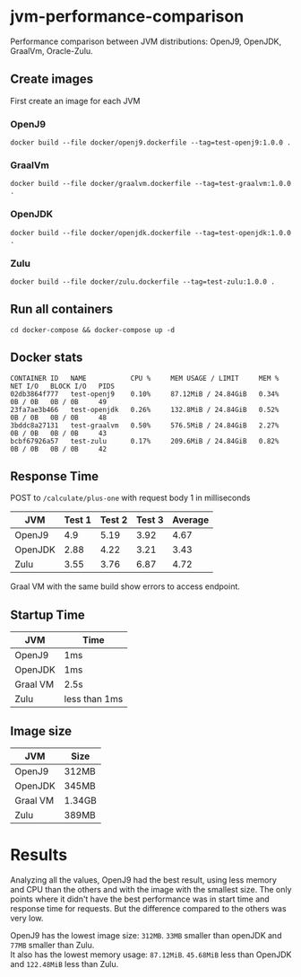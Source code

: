 # jvm-performance-comparison

Performance comparison between JVM distributions: OpenJ9, OpenJDK, GraalVm, Oracle-Zulu.

## Create images

First create an image for each JVM

### OpenJ9
`docker build --file docker/openj9.dockerfile --tag=test-openj9:1.0.0 .`

### GraalVm
`docker build --file docker/graalvm.dockerfile --tag=test-graalvm:1.0.0 .`

### OpenJDK
`docker build --file docker/openjdk.dockerfile --tag=test-openjdk:1.0.0 .`

### Zulu
`docker build --file docker/zulu.dockerfile --tag=test-zulu:1.0.0 .`

## Run all containers

`cd docker-compose && docker-compose up -d`

## Docker stats

```
CONTAINER ID   NAME           CPU %     MEM USAGE / LIMIT     MEM %     NET I/O   BLOCK I/O   PIDS
02db3864f777   test-openj9    0.10%     87.12MiB / 24.84GiB   0.34%     0B / 0B   0B / 0B     49
23fa7ae3b466   test-openjdk   0.26%     132.8MiB / 24.84GiB   0.52%     0B / 0B   0B / 0B     48
3bddc8a27131   test-graalvm   0.50%     576.5MiB / 24.84GiB   2.27%     0B / 0B   0B / 0B     43
bcbf67926a57   test-zulu      0.17%     209.6MiB / 24.84GiB   0.82%     0B / 0B   0B / 0B     42
```

## Response Time

POST to `/calculate/plus-one` with request body 1 in milliseconds

| JVM     | Test 1 | Test 2 | Test 3 | Average |
|---------|--------|--------|--------|---------|
| OpenJ9  | 4.9    | 5.19   | 3.92   | 4.67    |    
| OpenJDK | 2.88   | 4.22   | 3.21   | 3.43    |
| Zulu    | 3.55   |  3.76  | 6.87   | 4.72    |

Graal VM with the same build show errors to access endpoint.

## Startup Time

| JVM      | Time          |
|----------|---------------|
| OpenJ9   | 1ms           |
| OpenJDK  | 1ms           |
| Graal VM | 2.5s          |
| Zulu     | less than 1ms |


## Image size

| JVM      | Size   |
|----------|--------|
| OpenJ9   | 312MB  |
| OpenJDK  | 345MB  |
| Graal VM | 1.34GB |
| Zulu     | 389MB  |

# Results

Analyzing all the values, OpenJ9 had the best result, using less memory and CPU than the others and with the image with the smallest size.
The only points where it didn't have the best performance was in start time and response time for requests. But the difference compared to the others was very low.

OpenJ9 has the lowest image size: `312MB`. `33MB` smaller than openJDK  and `77MB` smaller than Zulu.  
It also has the lowest memory usage: `87.12MiB`. `45.68MiB` less than OpenJDK and `122.48MiB` less than Zulu.
